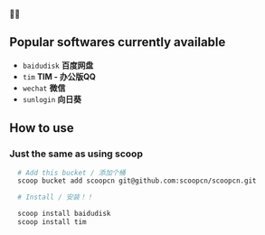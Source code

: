 🎉🎉

## Popular softwares currently available 

- `baidudisk` **百度网盘**
- `tim` **TIM - 办公版QQ**
- `wechat` **微信**  
- `sunlogin` **向日葵**

## How to use 
### Just the same as using scoop

```bash
  # Add this bucket / 添加个桶
  scoop bucket add scoopcn git@github.com:scoopcn/scoopcn.git

  # Install / 安装！！

  scoop install baidudisk
  scoop install tim
```
  
